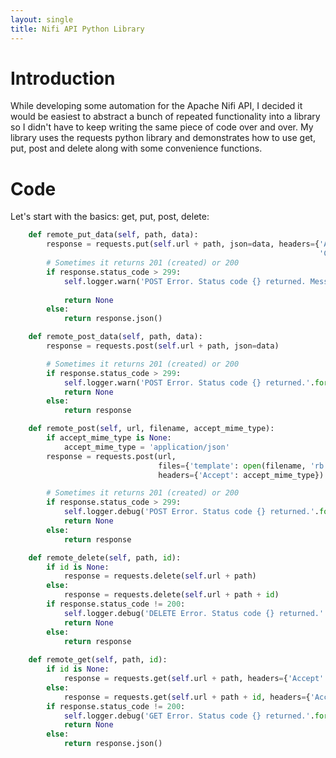 ```yaml
---
layout: single
title: Nifi API Python Library
---
```


# Introduction
While developing some automation for the Apache Nifi API, I decided it would be easiest to abstract a bunch of repeated functionality
into a library so I didn't have to keep writing the same piece of code over and over. My library uses the requests python library and
demonstrates how to use get, put, post and delete along with some convenience functions.

# Code
Let's start with the basics: get, put, post, delete:

```python
    def remote_put_data(self, path, data):
        response = requests.put(self.url + path, json=data, headers={'Accept': 'application/json',
                                                                     'Content-Type': 'application/json'})
        # Sometimes it returns 201 (created) or 200
        if response.status_code > 299:
            self.logger.warn('POST Error. Status code {} returned. Message {}'.format(response.status_code,
                                                                                      response.text))
            return None
        else:
            return response.json()

    def remote_post_data(self, path, data):
        response = requests.post(self.url + path, json=data)

        # Sometimes it returns 201 (created) or 200
        if response.status_code > 299:
            self.logger.warn('POST Error. Status code {} returned.'.format(response.status_code))
            return None
        else:
            return response

    def remote_post(self, url, filename, accept_mime_type):
        if accept_mime_type is None:
            accept_mime_type = 'application/json'
        response = requests.post(url,
                                 files={'template': open(filename, 'rb')},
                                 headers={'Accept': accept_mime_type})

        # Sometimes it returns 201 (created) or 200
        if response.status_code > 299:
            self.logger.debug('POST Error. Status code {} returned.'.format(response.status_code))
            return None
        else:
            return response

    def remote_delete(self, path, id):
        if id is None:
            response = requests.delete(self.url + path)
        else:
            response = requests.delete(self.url + path + id)
        if response.status_code != 200:
            self.logger.debug('DELETE Error. Status code {} returned.'.format(response.status_code))
            return None
        else:
            return response
            
    def remote_get(self, path, id):
        if id is None:
            response = requests.get(self.url + path, headers={'Accept': 'application/json'})
        else:
            response = requests.get(self.url + path + id, headers={'Accept': 'application/json'})
        if response.status_code != 200:
            self.logger.debug('GET Error. Status code {} returned.'.format(response.status_code))
            return None
        else:
            return response.json()            
```
